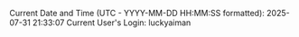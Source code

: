 Current Date and Time (UTC - YYYY-MM-DD HH:MM:SS formatted): 2025-07-31 21:33:07
Current User's Login: luckyaiman
